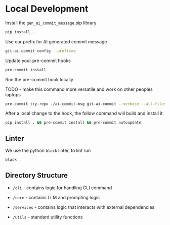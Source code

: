 # Local Development

Install the `gen_ai_commit_message` pip library

```bash
pip install .
```

Use our prefix for AI generated commit message

```bash
git-ai-commit config --prefix=✨
```

Update your pre-commit hooks

```bash
pre-commit install
```

Run the pre-commit hook locally

TODO - make this command more versatile and work on other peoples laptops

```bash
pre-commit try-repo ./ai-commit-msg git-ai-commit --verbose --all-files --hook-stage prepare-commit-msg --commit-msg-filename ./ai-commit-msg/.git/COMMIT_EDITMSG  
```

After a local change to the hook, the follow command will build and install it

```bash
pip install . && pre-commit install && pre-commit autoupdate
```

## Linter

We use the python `black` linter, to lint run

```bash
black .
```

## Directory Structure

- `/cli` - contains logic for handling CLI command

- `/core` - contains LLM and prompting logic

- `/services` - contains logic that interacts with external dependencies

- `/utils` - standard utility functions
